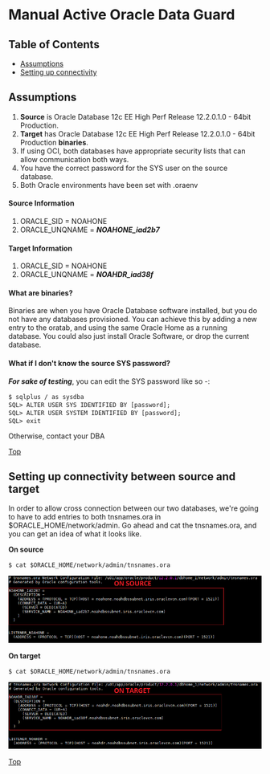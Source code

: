 Manual Active Oracle Data Guard
=======================================================


## Table of Contents
* [Assumptions](#assumptions)
* [Setting up connectivity](#setting_up_connectivity)


<!-- ASSUMPTIONS SECTION START -->
## Assumptions
1. **Source** is Oracle Database 12c EE High Perf Release 12.2.0.1.0 - 64bit Production.
2. **Target** has Oracle Database 12c EE High Perf Release 12.2.0.1.0 - 64bit Production **binaries**.
3. If using OCI, both databases have appropriate security lists that can allow communication both ways.
4. You have the correct password for the SYS user on the source database.
5. Both Oracle environments have been set with .oraenv

#### Source Information
1. ORACLE_SID = NOAHONE
2. ORACLE_UNQNAME = ***NOAHONE_iad2b7***

#### Target Information
1. ORACLE_SID = NOAHONE
2. ORACLE_UNQNAME = ***NOAHDR_iad38f***

#### What are binaries?
Binaries are when you have Oracle Database software installed, but you do not have any databases provisioned. You can achieve this by adding a new entry to the oratab, and using the same Oracle Home as a running database. You could also just install Oracle Software, or drop the current database.

#### What if I don't know the source SYS password?
***For sake of testing***, you can edit the SYS password like so -:
```
$ sqlplus / as sysdba
SQL> ALTER USER SYS IDENTIFIED BY [password];
SQL> ALTER USER SYSTEM IDENTIFIED BY [password];
SQL> exit
```
Otherwise, contact your DBA

[Top](#Table-of-Contents)
<!-- ASSUMPTIONS SECTION END -->
<!-- =========================================================================================== -->
<!-- CONNECTIVITY SECTION START -->
## Setting up connectivity between source and target
In order to allow cross connection between our two databases, we're going to have to add entries to both tnsnames.ora in $ORACLE_HOME/network/admin. Go ahead and cat the tnsnames.ora, and you can get an idea of what it looks like.

**On source**
```
$ cat $ORACLE_HOME/network/admin/tnsnames.ora
```
![](./screenshots/NOAHscreenshots/cat_tns_src.png)

**On target**
```
$ cat $ORACLE_HOME/network/admin/tnsnames.ora
```
![](./screenshots/NOAHscreenshots/cat_tns_trgt.png)




[Top](#Table-of-Contents)
<!-- CONNECTIVITY SECTION END -->
